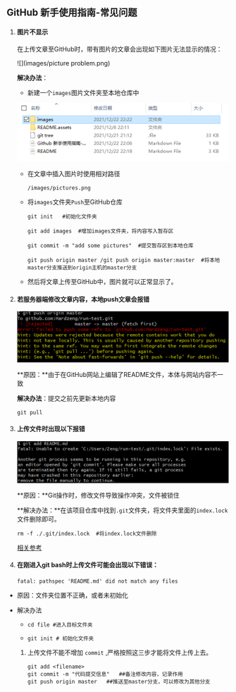 

## GitHub 新手使用指南-常见问题

1. #### 图片不显示

   在上传文章至GitHub时，带有图片的文章会出现如下图片无法显示的情况：

   ![](images/picture problem.png)

   **解决办法**：

   - 新建一个`images`图片文件夹至本地仓库中

   ![](images/picture1.png)

   - 在文章中插入图片时使用相对路径

     ```
     /images/pictures.png
     ```

   - 将`images`文件夹`Push`至GitHub仓库

     ```
     git init   #初始化文件夹
     
     git add images  #增加images文件夹，将内容写入暂存区
     
     git commit -m "add some pictures"  #提交暂存区到本地仓库
     
     git push origin master /git push origin master:master  #将本地master分支推送到origin主机的master分支
     ```

   - 然后将文章上传至GitHub中，图片就可以正常显示了。

2. ####  若服务器端修改文章内容，本地push文章会报错

   ![rejected error](images/error-rejected.png)

   **原因：**由于在GitHub网站上编辑了README文件，本体与网站内容不一致

   **解决办法**：提交之前先更新本地内容

   ```
   git pull
   ```

3. #### **上传文件时出现以下报错**

   ![](images/error-lock.png)

   **原因：**Git操作时，修改文件导致操作冲突，文件被锁住

   **解决办法：**在该项目仓库中找到`.git`文件夹，将文件夹里面的`index.lock`文件删除即可。

   ```
   rm -f ./.git/index.lock  #将index.lock文件删除
   ```

   [相关参考](https://stackoverflow.com/questions/16602544/fatal-unable-to-create-git-index-lock-file-exists)

4.  #### 在刚进入git bash时上传文件可能会出现以下错误：

	```
    fatal: pathspec 'README.md' did not match any files
	```

- 原因：文件夹位置不正确，或者未初始化

- 解决办法

  - ```
    cd file #进入目标文件夹
    ```

  - ```
    git init # 初始化文件夹
    ```
  
  1. 上传文件不能不增加 `commit` ,严格按照这三步才能将文件上传上去。
  
     ```
     git add <filename> 
     git commit -m "代码提交信息"   ##备注修改内容，记录作用
     git push origin master   ##推送至master分支，可以修改为其他分支
     ```
  
  
